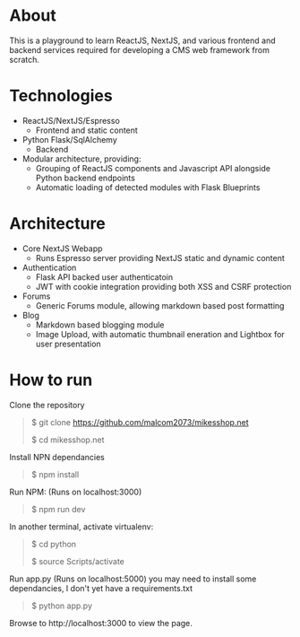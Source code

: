 About
===============
This is a playground to learn ReactJS, NextJS, and various frontend and backend services required for developing a CMS web framework from scratch.

Technologies
==============
* ReactJS/NextJS/Espresso
  * Frontend and static content
* Python Flask/SqlAlchemy
  * Backend
* Modular architecture, providing:
  * Grouping of ReactJS components and Javascript API alongside Python backend endpoints
  * Automatic loading of detected modules with Flask Blueprints

Architecture
===============

* Core NextJS Webapp
  * Runs Espresso server providing NextJS static and dynamic content
* Authentication
  * Flask API backed user authenticatoin
  * JWT with cookie integration providing both XSS and CSRF protection
* Forums
  * Generic Forums module, allowing markdown based post formatting
* Blog
  * Markdown based blogging module
  * Image Upload, with automatic thumbnail eneration and Lightbox for user presentation
  
How to run
===============
Clone the repository
>$ git clone https://github.com/malcom2073/mikesshop.net
>
> $ cd mikesshop.net

Install NPN dependancies

> $ npm install

Run NPM: (Runs on localhost:3000)

> $ npm run dev

In another terminal, activate virtualenv:

> $ cd python
>
> $ source Scripts/activate

Run app.py (Runs on localhost:5000) you may need to install some dependancies, I don't yet have a requirements.txt

> $ python app.py

Browse to http://localhost:3000 to view the page.
